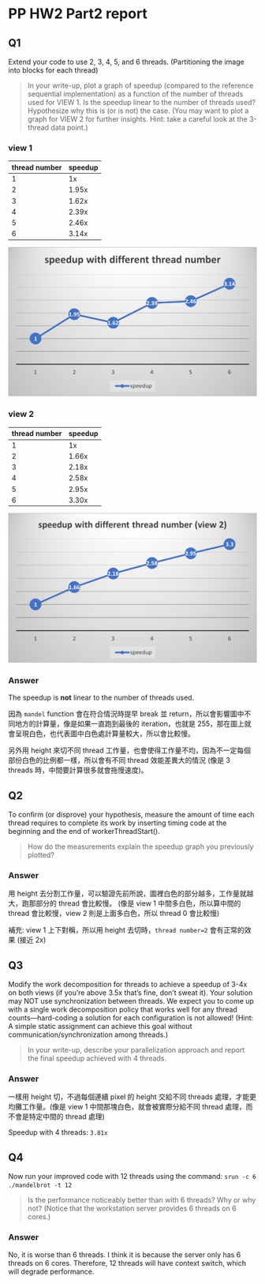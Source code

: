 # PP HW2 Part2 report

## Q1
Extend your code to use 2, 3, 4, 5, and 6 threads. (Partitioning the image into blocks for each thread)
> In your write-up, plot a graph of speedup (compared to the reference sequential implementation) as a function of the number of threads used for VIEW 1. Is the speedup linear to the number of threads used? Hypothesize why this is (or is not) the case. (You may want to plot a graph for VIEW 2 for further insights. Hint: take a careful look at the 3-thread data point.)

### view 1
| thread number | speedup |
| -------- | -------- | 
| 1    | 1x  | 
| 2    | 1.95x  | 
| 3    | 1.62x   |
| 4    | 2.39x  |
| 5   | 2.46x   |
| 6   | 3.14x   |

![speedup_plot_view1](plot1.png)

### view 2
| thread number | speedup |
| -------- | -------- |
| 1    | 1x  |
| 2    | 1.66x  |
| 3    | 2.18x   |
| 4    | 2.58x  |
| 5   | 2.95x   |
| 6   | 3.30x   |

![speedup_plot_view2](plot2.png)

### Answer
The speedup is **not** linear to the number of threads used.

因為 `mandel` function 會在符合情況時提早 break 並 return，所以會影響圖中不同地方的計算量，像是如果一直跑到最後的 iteration，也就是 255，那在圖上就會呈現白色，也代表圖中白色處計算量較大，所以會比較慢。

另外用 height 來切不同 thread 工作量，也會使得工作量不均，因為不一定每個部份白色的比例都一樣，所以會有不同 thread 效能差異大的情況 (像是 3 threads 時，中間要計算很多就會拖慢速度)。

## Q2
To confirm (or disprove) your hypothesis, measure the amount of time each thread requires to complete its work by inserting timing code at the beginning and the end of workerThreadStart().
> How do the measurements explain the speedup graph you previously plotted?

<!-- 發現有幾個 thread 會比較慢(不是全部一起慢)，且速度差異大，慢的也不一定只有一個，快的 thread 甚至比 `serial time/thread number` 還快

指定特定 thread number，跑五次，每次比較慢的 thread 都一樣，表示那幾個 thread loading 可能比較重 -->

### Answer
用 height 去分割工作量，可以驗證先前所說，圖裡白色的部分越多，工作量就越大，跑那部分的 thread 會比較慢。
(像是 view 1 中間多白色，所以算中間的 thread 會比較慢，view 2 則是上面多白色，所以 thread 0 會比較慢)

補充: view 1 上下對稱，所以用 height 去切時，`thread number=2` 會有正常的效果 (接近 2x)

## Q3
Modify the work decomposition for threads to achieve a speedup of 3-4x on both views (if you’re above 3.5x that’s fine, don’t sweat it). Your solution may NOT use synchronization between threads. We expect you to come up with a single work decomposition policy that works well for any thread counts—hard-coding a solution for each configuration is not allowed! (Hint: A simple static assignment can achieve this goal without communication/synchronization among threads.)
> In your write-up, describe your parallelization approach and report the final speedup achieved with 4 threads.

### Answer
一樣用 height 切，不過每個連續 pixel 的 height 交給不同 threads 處理，才能更均攤工作量。(像是 view 1 中間那塊白色，就會被實際分給不同 thread 處理，而不會是特定中間的 thread 處理)

<!-- 在 height 越大的情況，應該會有更好的效果。(因為會更均分) -->

Speedup with 4 threads: `3.81x`

## Q4
Now run your improved code with 12 threads using the command: `srun -c 6 ./mandelbrot -t 12`
> Is the performance noticeably better than with 6 threads? Why or why not? (Notice that the workstation server provides 6 threads on 6 cores.)

### Answer
No, it is worse than 6 threads. I think it is because the server only has 6 threads on 6 cores.
Therefore, 12 threads will have context switch, which will degrade performance.
